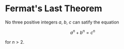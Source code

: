 # Fermat's Last Theorem

No three positive integers $a$, $b$, $c$ can satify the equation

$$
a^n + b^n = c^n
$$

for $n \gt 2$.
